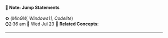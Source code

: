 #### 📝 Note: Jump Statements 
 ♻️ (*MinGW, Windows11, Codelite*)   
 ⌚2:36 am  📆 Wed Jul 23
 🔗 **Related Concepts**:
___

